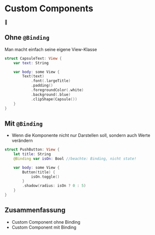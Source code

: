# Custom Components
🧩

## Ohne `@Binding`
Man macht einfach seine eigene View-Klasse

```swift
struct CapsuleText: View {
    var text: String

    var body: some View {
        Text(text)
            .font(.largeTitle)
            .padding()
            .foregroundColor(.white)
            .background(.blue)
            .clipShape(Capsule())
    }
}
```

## Mit `@Binding`

- Wenn die Komponente nicht nur Darstellen soll, sondern auch Werte verändern

```swift
struct PushButton: View {
    let title: String
    @Binding var isOn: Bool //beachte: Binding, nicht state!

    var body: some View {
        Button(title) {
            isOn.toggle()
        }
        .shadow(radius: isOn ? 0 : 5)
    }
}
```

## Zusammenfassung
- Custom Component ohne Binding
- Custom Component mit Binding
